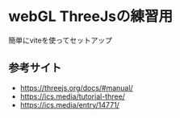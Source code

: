 # webGL ThreeJsの練習用

簡単にviteを使ってセットアップ


## 参考サイト
- https://threejs.org/docs/#manual/
- https://ics.media/tutorial-three/
- https://ics.media/entry/14771/

